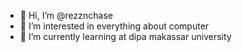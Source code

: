 - 👋 Hi, I’m @rezznchase
- 👀 I’m interested in everything about computer
- 🌱 I’m currently learning at dipa makassar university

<!---
rezznchase/rezznchase is a ✨ special ✨ repository because its `README.md` (this file) appears on your GitHub profile.
You can click the Preview link to take a look at your changes.
--->
